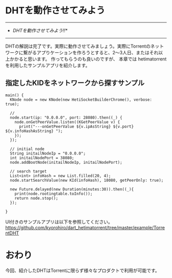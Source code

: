 # DHTを動作させてみよう<hr>* *DHTを動作させてみよう!!**<hr>DHTの解説は完了です。実際に動作させてみましょう。実際にTorrentのネットワークに繋がるアプりケーションを作ろうとすると、2〜3人日、またはそれ以上かかると思います。作ってもらうのも良いのですが、本章では hetimatorrentを利用したサンプルアプリを紹介します。## 指定したKIDをネットワークから探すサンプル```main() {  KNode node = new KNode(new HetiSocketBuilderChrome(), verbose: true);  //  node.start(ip: "0.0.0.0", port: 28080).then((_) {    node.onGetPeerValue.listen((KGetPeerValue v) {      print("---onGetPeerValue ${v.ipAsString} ${v.port} ${v.infoHashAsString} ");    });  });  // initial node  String initailNodeIp = "0.0.0.0";  int initailNodePort = 38080;  node.addBootNode(initailNodeIp, initailNodePort);    // search target  List<int> infoHash = new List.filled(20, 4);  node.startSearchValue(new KId(infoHash), 18080, getPeerOnly: true);    new Future.delayed(new Duration(minutes:30)).then((_){    print(node.rootingtable.toInfo());    return node.stop();  });}```UI付きのサンプルアプリは以下を参照してください。https://github.com/kyorohiro/dart_hetimatorrent/tree/master/example/TorrentDHT# おわり今回、紹介したDHTはTorrentに限らず様々なプロダクトで利用が可能です。